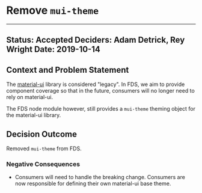 # Remove `mui-theme`

---
Status: Accepted
Deciders: Adam Detrick, Rey Wright
Date: 2019-10-14
---

## Context and Problem Statement

The [material-ui](https://material-ui.com) library is considered "legacy". In FDS, we
aim to provide component coverage so that in the future, consumers will no longer need to
rely on material-ui.

The FDS node module however, still provides a `mui-theme` theming object for the
material-ui library.

## Decision Outcome

Removed `mui-theme` from FDS.

### Negative Consequences <!-- optional -->

* Consumers will need to handle the breaking change. Consumers are now responsible for
  defining their own material-ui base theme.

